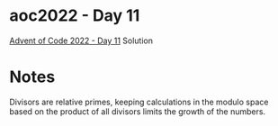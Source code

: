 # aoc2022 - Day 11

[Advent of Code 2022 - Day 11](https://adventofcode.com/2022/day/11) Solution

# Notes

Divisors are relative primes, keeping calculations in the modulo space based on the product of all divisors
limits the growth of the numbers.
